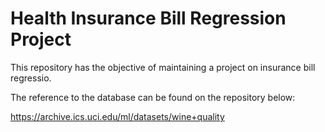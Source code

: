 # Health Insurance Bill Regression Project


This repository has the objective of maintaining a project on insurance bill regressio.

The reference to the database can be found on the repository below:

https://archive.ics.uci.edu/ml/datasets/wine+quality
